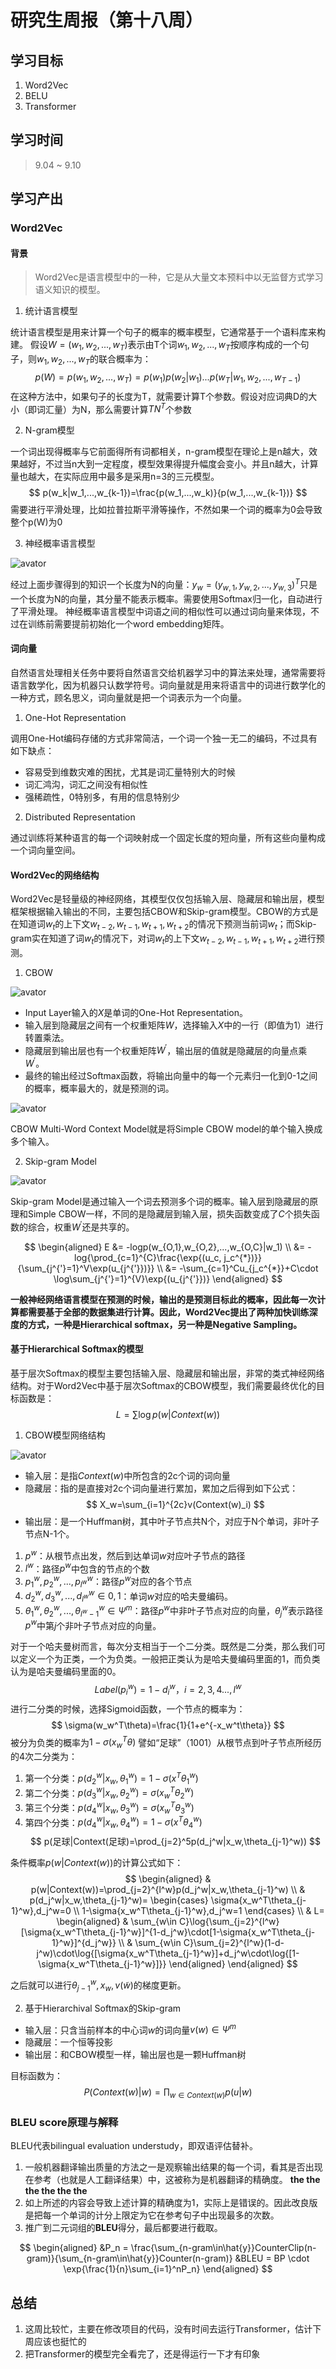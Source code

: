 # 研究生周报（第十八周）

## 学习目标

1. Word2Vec
2. BELU
3. Transformer

## 学习时间

> 9.04 ~ 9.10

## 学习产出

### Word2Vec

#### 背景

> Word2Vec是语言模型中的一种，它是从大量文本预料中以无监督方式学习语义知识的模型。

1. 统计语言模型

统计语言模型是用来计算一个句子的概率的概率模型，它通常基于一个语料库来构建。
假设$W=(w_1,w_2,...,w_T)$表示由T个词$w_1,w_2,...,w_T$按顺序构成的一个句子，则$w_1,w_2,...,w_T$的联合概率为：
$$
p(W)=p(w_1,w_2,...,w_T)=p(w_1)p(w_2|w_1)...p(w_T|w_1,w_2,...,w_{T-1})
$$
在这种方法中，如果句子的长度为T，就需要计算T个参数。假设对应词典D的大小（即词汇量）为N，那么需要计算$TN^T$个参数

2. N-gram模型

一个词出现得概率与它前面得所有词都相关，n-gram模型在理论上是n越大，效果越好，不过当n大到一定程度，模型效果得提升幅度会变小。并且n越大，计算量也越大，在实际应用中最多是采用n=3的三元模型。
$$
p(w_k|w_1,...,w_{k-1})=\frac{p(w_1,...,w_k)}{p(w_1,...,w_{k-1})}
$$
需要进行平滑处理，比如拉普拉斯平滑等操作，不然如果一个词的概率为0会导致整个p(W)为0

3. 神经概率语言模型

![avator](./image/1.png)

经过上面步骤得到的知识一个长度为N的向量：$y_w=(y_{w,1},y_{w,2},...,y_{w,3})^T$只是一个长度为N的向量，其分量不能表示概率。需要使用Softmax归一化，自动进行了平滑处理。
神经概率语言模型中词语之间的相似性可以通过词向量来体现，不过在训练前需要提前初始化一个word embedding矩阵。

#### 词向量

自然语言处理相关任务中要将自然语言交给机器学习中的算法来处理，通常需要将语言数学化，因为机器只认数学符号。词向量就是用来将语言中的词进行数学化的一种方式，顾名思义，词向量就是把一个词表示为一个向量。

1. One-Hot Representation

调用One-Hot编码存储的方式非常简洁，一个词一个独一无二的编码，不过具有如下缺点：
- 容易受到维数灾难的困扰，尤其是词汇量特别大的时候
- 词汇鸿沟，词汇之间没有相似性
- 强稀疏性，0特别多，有用的信息特别少

2. Distributed Representation

通过训练将某种语言的每一个词映射成一个固定长度的短向量，所有这些向量构成一个词向量空间。

#### Word2Vec的网络结构

Word2Vec是轻量级的神经网络，其模型仅仅包括输入层、隐藏层和输出层，模型框架根据输入输出的不同，主要包括CBOW和Skip-gram模型。CBOW的方式是在知道词$w_t$的上下文$w_{t-2},w_{t-1},w_{t+1},w_{t+2}$的情况下预测当前词$w_t$；而Skip-gram实在知道了词$w_t$的情况下，对词$w_t$的上下文$w_{t-2},w_{t-1},w_{t+1},w_{t+2}$进行预测。

1. CBOW

![avator](./image/1.jpg)

- Input Layer输入的$X$是单词的One-Hot Representation。
- 输入层到隐藏层之间有一个权重矩阵$W$，选择输入$X$中的一行（即值为1）进行转置乘法。
- 隐藏层到输出层也有一个权重矩阵$W^{'}$，输出层的值就是隐藏层的向量点乘$W^{'}$。
- 最终的输出经过Softmax函数，将输出向量中的每一个元素归一化到0-1之间的概率，概率最大的，就是预测的词。

![avator](./image/2.jpg)

CBOW Multi-Word Context Model就是将Simple CBOW model的单个输入换成多个输入。

2. Skip-gram Model

![avator](./image/2.png)

Skip-gram Model是通过输入一个词去预测多个词的概率。输入层到隐藏层的原理和Simple CBOW一样，不同的是隐藏层到输入层，损失函数变成了$C$个损失函数的综合，权重$W^{'}$还是共享的。

$$
\begin{aligned}
    E &= -logp(w_{O,1},w_{O,2},...,w_{O,C}|w_1) \\
    &= -log{\prod_{c=1}^{C}\frac{\exp{(u_c, j_c^{*})}}{\sum_{j^{'}=1}^V\exp(u_{j^{'}})}} \\
    &= -\sum_{c=1}^Cu_{j_c^{*}}+C\cdot \log\sum_{j^{'}=1}^{V}\exp{(u_{j^{'}})}
\end{aligned}
$$

**一般神经网络语言模型在预测的时候，输出的是预测目标此的概率，因此每一次计算都需要基于全部的数据集进行计算。因此，Word2Vec提出了两种加快训练深度的方式，一种是Hierarchical softmax，另一种是Negative Sampling。**

#### 基于Hierarchical Softmax的模型

基于层次Softmax的模型主要包括输入层、隐藏层和输出层，非常的类式神经网络结构。对于Word2Vec中基于层次Softmax的CBOW模型，我们需要最终优化的目标函数是：
$$
L=\sum \log{p(w|Context(w))}
$$

1. CBOW模型网络结构

![avator](./image/3.jpg)

- 输入层：是指$Context(w)$中所包含的2c个词的词向量
- 隐藏层：指的是直接对2c个词向量进行累加，累加之后得到如下公式：
$$
X_w=\sum_{i=1}^{2c}v(Context(w)_i)
$$
- 输出层：是一个Huffman树，其中叶子节点共N个，对应于N个单词，非叶子节点N-1个。

1. $p^w$：从根节点出发，然后到达单词$w$对应叶子节点的路径
2. $l^w$：路径$p^w$中包含的节点的个数
3. $p_1^w,p_2^w,...,p_{l^w}^w$：路径$p^w$对应的各个节点
4. $d_2^w,d_3^w,...,d_{l^w}^w\in{0,1}$：单词$w$对应的哈夫曼编码。
5. $\theta_1^w,\theta_2^w,...,\theta_{l^w-1}^w\in \Psi^m$：路径$p^w$中非叶子节点对应的向量，$\theta_j^w$表示路径$p^w$中第$j$个非叶子节点对应的向量。

对于一个哈夫曼树而言，每次分支相当于一个二分类。既然是二分类，那么我们可以定义一个为正类，一个为负类。一般把正类认为是哈夫曼编码里面的1，而负类认为是哈夫曼编码里面的0。
$$
Label(p_i^w)=1-d_i^w，i=2,3,4...,l^w
$$
进行二分类的时候，选择Sigmoid函数，一个节点的概率为：
$$
\sigma(w_w^T\theta)=\frac{1}{1+e^{-x_w^t\theta}}
$$
被分为负类的概率为$1-\sigma (x_w^T\theta)$
譬如“足球”（1001）从根节点到叶子节点所经历的4次二分类为：
1. 第一个分类：$p(d_2^w|x_w,\theta_1^w)=1-\sigma(x^T\theta_1^w)$
2. 第二个分类：$p(d_3^w|x_w,\theta_2^w)=\sigma(x_w^T\theta_2^w)$
3. 第三个分类：$p(d_4^w|x_w,\theta_3^w)=\sigma(x_w^T\theta_3^w)$
4. 第四个分类：$p(d_4^w|x_w,\theta_4^w)=1-\sigma(x^T\theta_4^w)$
$$
p(足球|Context(足球)=\prod_{j=2}^5p(d_j^w|x_w,\theta_{j-1}^w))
$$

条件概率$p(w|Context(w))$的计算公式如下：
$$
\begin{aligned}
    & p(w|Context(w))=\prod_{j=2}^{l^w}p(d_j^w|x_w,\theta_{j-1}^w) \\
    & p(d_j^w|x_w,\theta_{j-1}^w)=
    \begin{cases}
        \sigma{x_w^T\theta_{j-1}^w},d_j^w=0 \\
        1-\sigma{x_w^T\theta_{j-1}^w},d_j^w=1
    \end{cases} \\
    & L=
    \begin{aligned}
        & \sum_{w\in C}\log{\sum_{j=2}^{l^w}[\sigma{x_w^T\theta_{j-1}^w}]^{1-d_j^w}\cdot[1-\sigma{x_w^T\theta_{j-1}^w}]^{d_j^w}} \\
        & \sum_{w\in C}\sum_{j=2}^{l^w}(1-d-j^w)\cdot\log{[\sigma{x_w^T\theta_{j-1}^w}]+d_j^w\cdot\log{[1-\sigma{x_w^T\theta_{j-1}^w}]}}
    \end{aligned}
\end{aligned}
$$

之后就可以进行$\theta_{j-1}^w,x_w,v(\tilde{w})$的梯度更新。

2. 基于Hierarchival Softmax的Skip-gram

- 输入层：只含当前样本的中心词$w$的词向量$v(w)\in \Psi^m$
- 隐藏层：一个恒等投影
- 输出层：和CBOW模型一样，输出层也是一颗Huffman树

目标函数为：
$$
P(Context(w)|w)=\prod_{w\in Context(w)}p(u|w)
$$

### BLEU score原理与解释

BLEU代表bilingual evaluation understudy，即双语评估替补。

1. 一般机器翻译输出质量的方法之一是观察输出结果的每一个词，看其是否出现在参考（也就是人工翻译结果）中，这被称为是机器翻译的精确度。
**the the the the the the**
2. 如上所述的内容会导致上述计算的精确度为1，实际上是错误的。因此改良版是把每一个单词的计分上限定为它在参考句子中出现最多的次数。
3. 推广到二元词组的**BLEU**得分，最后都要进行截取。

$$
\begin{aligned}
    &P_n = \frac{\sum_{n-gram\in\hat{y}}CounterClip(n-gram)}{\sum_{n-gram\in\hat{y}}Counter(n-gram)}
    &BLEU = BP \cdot \exp{\frac{1}{n}\sum_{i=1}^nP_n}
\end{aligned}
$$

## 总结

1. 这周比较忙，主要在修改项目的代码，没有时间去运行Transformer，估计下周应该也挺忙的
2. 把Transformer的模型完全看完了，还是得运行一下才有印象
